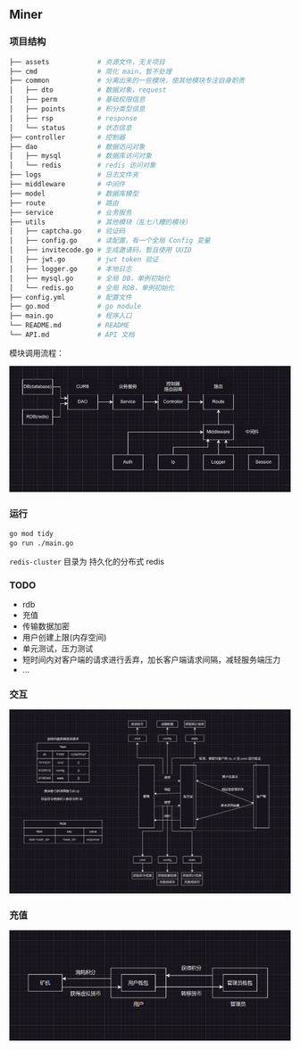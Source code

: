 ## Miner

### 项目结构

```sh
├── assets            # 资源文件，无关项目
├── cmd               # 简化 main，暂不处理
├── common            # 分离出来的一些模块，使其他模块专注自身职责
│   ├── dto           # 数据对象，request
│   ├── perm          # 基础权限信息
│   ├── points        # 积分类型信息
│   ├── rsp           # response
│   └── status        # 状态信息
├── controller        # 控制器
├── dao               # 数据访问对象
│   ├── mysql         # 数据库访问对象
│   └── redis         # redis 访问对象
├── logs              # 日志文件夹
├── middleware        # 中间件
├── model             # 数据库模型
├── route             # 路由
├── service           # 业务服务
├── utils             # 其他模块（乱七八糟的模块）
│   ├── captcha.go    # 验证码
│   ├── config.go     # 读配置，有一个全局 Config 变量
│   ├── invitecode.go # 生成邀请码，暂且使用 UUID
│   ├── jwt.go        # jwt token 验证
│   ├── logger.go     # 本地日志
│   ├── mysql.go      # 全局 DB，单例初始化
│   └── redis.go      # 全局 RDB，单例初始化
├── config.yml        # 配置文件
├── go.mod            # go module
├── main.go           # 程序入口
└── README.md         # README
└── API.md            # API 文档 
```

模块调用流程：

![](./assets/flow.png)

### 运行

```sh
go mod tidy
go run ./main.go
```

`redis-cluster` 目录为 持久化的分布式 redis

### TODO

- rdb
- 充值
- 传输数据加密
- 用户创建上限(内存空间)
- 单元测试，压力测试
- 短时间内对客户端的请求进行丢弃，加长客户端请求间隔，减轻服务端压力
- ...


### 交互

![](./assets/interact.png)

### 充值

![](./assets/recharge.png)
